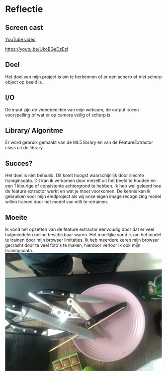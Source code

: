# Reflectie

## Screen cast
[YouTube video](https://youtu.be/UkoBGeDzEzI)

https://youtu.be/UkoBGeDzEzI


## Doel
Het doel van mijn project is om te herkennen of er een scherp of niet scherp object op beeld is. 

## I/O
De input zijn de videobeelden van mijn webcam, de output is een voorspelling of wat er op camera veilig of scherp is. 

## Library/ Algoritme
Er word gebruik gemaakt van de ML5 library en van de FeatureExtractor class uit de library.

## Succes?
Het doel is niet behaald. Dit komt hoogst waarschijnlijk door slechte trainginsdata. Dit kan ik verkomen door mezelf uit het beeld te houden en een 1 kleurige of consistente achtergrond te hebben.
Ik heb wel geleerd hoe de feature extractor werkt en wat je moet voorkomen. De kennis kan ik gebruiken voor mijn eindproject als wij onze eigen image recognizing model willen trainen door het model van ml5 te retrainen. 

## Moeite
Ik vond het opzetten van de feature extractor eenvoudig door dat er veel hulpmiddelen online beschikbaar waren. Het moeilijke vond ik om het model te trainen door mijn browser limitaties. Ik heb meerdere keren mijn browser gecrasht door te veel foto's te maken, hierdoor verloor ik ook mijn trainingsdata.
![messen](messen.jpeg)